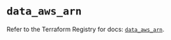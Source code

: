 # `data_aws_arn`

Refer to the Terraform Registry for docs: [`data_aws_arn`](https://registry.terraform.io/providers/hashicorp/aws/6.5.0/docs/data-sources/arn).
